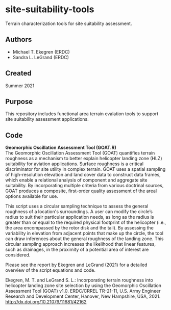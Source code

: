 # site-suitability-tools
Terrain characterization tools for site suitability assessment.

## Authors
* Michael T. Ekegren (ERDC)
* Sandra L. LeGrand (ERDC)

## Created 
Summer 2021

## Purpose
This repository includes functional area terrain evalation tools to support site suitability assessment applications.

## Code
**Geomorphic Oscillation Assessment Tool (GOAT.R)**<br/>
The Geomorphic Oscillation Assessment Tool (GOAT) quantifies terrain roughness as a mechanism to better explain helicopter landing zone (HLZ) suitability for aviation applications. Surface roughness is a critical discriminator for site utility in complex terrain. GOAT uses a spatial sampling of high-resolution elevation and land cover data to construct data frames, which enable a relational analysis of component and aggregate site suitability. By incorporating multiple criteria from various doctrinal sources, GOAT produces a composite, first-order quality assessment of the areal options available for use. 

This script uses a circular sampling technique to assess the general roughness of a location's surroundings. A user can modify the circle’s radius to suit their particular application needs, as long as the radius is greater than or equal to the required physical footprint of the helicopter (i.e., the area encompassed by the rotor disk and the tail). By assessing the variability in elevation from adjacent points that make up the circle, the tool can draw inferences about the general roughness of the landing zone. This circular sampling approach increases the likelihood that linear features, such as drainages, in the proximity of a potential area of interest are considered.

Please see the report by Ekegren and LeGrand (2021) for a detailed overview of the script equations and code. 

Ekegren, M. T. and LeGrand S. L.: Incorporating terrain roughness into helicopter landing zone site selection by using the Geomorphic Oscillation Assessment Tool (GOAT) v1.0. ERDC/CRREL TR-21-11, U.S. Army Engineer Research and Development Center, Hanover, New Hampshire, USA, 2021. http://dx.doi.org/10.21079/11681/42162

